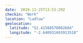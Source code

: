 ```yaml
---
date:  2019-11-25T13:53:29Z
checkin: "Work"
location: "Ludlow"
geolocation: 
  latitude: "52.41588570802684"
  longitude: "-2.640931693913518"
---
```



